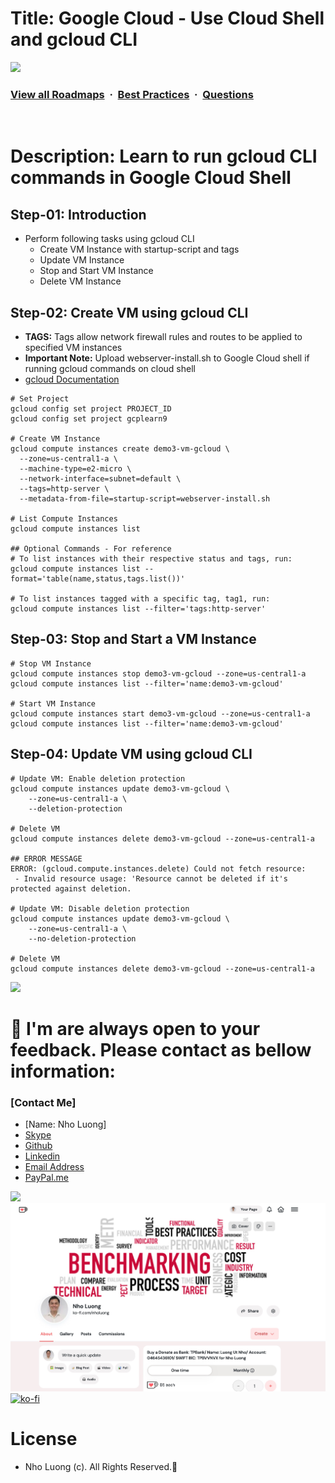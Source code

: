 # Title: Google Cloud - Use Cloud Shell and gcloud CLI

![](https://i.imgur.com/waxVImv.png)
### [View all Roadmaps](https://github.com/nholuongut/all-roadmaps) &nbsp;&middot;&nbsp; [Best Practices](https://github.com/nholuongut/all-roadmaps/blob/main/public/best-practices/) &nbsp;&middot;&nbsp; [Questions](https://www.linkedin.com/in/nholuong/)
<br/>

# Description: Learn to run gcloud CLI commands in Google Cloud Shell
## Step-01: Introduction
- Perform following tasks using gcloud CLI
  - Create VM Instance with startup-script and tags
  - Update VM Instance
  - Stop and Start VM Instance
  - Delete VM Instance

## Step-02: Create VM using gcloud CLI
- **TAGS:** Tags allow  network firewall rules and routes to be applied to specified VM instances
- **Important Note:** Upload webserver-install.sh to Google Cloud shell if running gcloud commands on cloud shell
- [gcloud Documentation](https://cloud.google.com/sdk/gcloud/reference/compute/instances)
```t
# Set Project
gcloud config set project PROJECT_ID
gcloud config set project gcplearn9

# Create VM Instance
gcloud compute instances create demo3-vm-gcloud \
  --zone=us-central1-a \
  --machine-type=e2-micro \
  --network-interface=subnet=default \
  --tags=http-server \
  --metadata-from-file=startup-script=webserver-install.sh 

# List Compute Instances
gcloud compute instances list   

## Optional Commands - For reference
# To list instances with their respective status and tags, run:
gcloud compute instances list --format='table(name,status,tags.list())'

# To list instances tagged with a specific tag, tag1, run:
gcloud compute instances list --filter='tags:http-server'
```
## Step-03: Stop and Start a VM Instance
```t
# Stop VM Instance
gcloud compute instances stop demo3-vm-gcloud --zone=us-central1-a
gcloud compute instances list --filter='name:demo3-vm-gcloud'

# Start VM Instance
gcloud compute instances start demo3-vm-gcloud --zone=us-central1-a
gcloud compute instances list --filter='name:demo3-vm-gcloud'
```

## Step-04: Update VM using gcloud CLI
```t
# Update VM: Enable deletion protection
gcloud compute instances update demo3-vm-gcloud \
    --zone=us-central1-a \
    --deletion-protection

# Delete VM
gcloud compute instances delete demo3-vm-gcloud --zone=us-central1-a 

## ERROR MESSAGE
ERROR: (gcloud.compute.instances.delete) Could not fetch resource:
 - Invalid resource usage: 'Resource cannot be deleted if it's protected against deletion. 

# Update VM: Disable deletion protection
gcloud compute instances update demo3-vm-gcloud \
    --zone=us-central1-a \
    --no-deletion-protection

# Delete VM
gcloud compute instances delete demo3-vm-gcloud --zone=us-central1-a 
```

![](https://i.i/Users/nholu/Documents/Donate.png/Users/nholu/Documents/Donate.pngmgur.com/waxVImv.png)
# 🚀 I'm are always open to your feedback.  Please contact as bellow information:
### [Contact Me]
* [Name: Nho Luong]
* [Skype](luongutnho_skype)
* [Github](https://github.com/nholuongut/)
* [Linkedin](https://www.linkedin.com/in/nholuong/)
* [Email Address](luongutnho@hotmail.com)
* [PayPal.me](https://www.paypal.com/paypalme/nholuongut)

![](https://i.imgur.com/waxVImv.png)
![](Donate.png)
[![ko-fi](https://ko-fi.com/img/githubbutton_sm.svg)](https://ko-fi.com/nholuong)

# License
* Nho Luong (c). All Rights Reserved.🌟